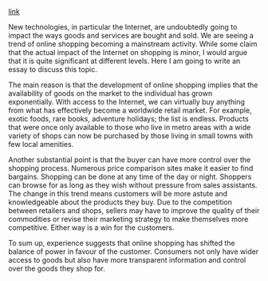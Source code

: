 [link](https://www.ielts-writing.info/EXAM/ielts_writing_samples_task_2/1133/)

New technologies, in particular the Internet, are undoubtedly going to impact the ways goods and services are bought and sold. We are seeing a trend of online shopping becoming a mainstream activity. While some claim that the actual impact of the Internet on shopping is minor, I would argue that it is quite significant at different levels. Here I am going to write an essay to discuss this topic.

The main reason is that the development of online shopping implies that the availability of goods on the market to the individual has grown exponentially. With access to the Internet, we can virtually buy anything from what has effectively become a worldwide retail market. For example, exotic foods, rare books, adventure holidays; the list is endless. Products that were once only available to those who live in metro areas with a wide variety of shops can now be purchased by those living in small towns with few local amenities.

Another substantial point is that the buyer can have more control over the shopping process. Numerous price comparison sites make it easier to find bargains. Shopping can be done at any time of the day or night. Shoppers can browse for as long as they wish without pressure from sales assistants. The change in this trend means customers will be more astute and knowledgeable about the products they buy. Due to the competition between retailers and shops, sellers may have to improve the quality of their commodities or revise their marketing strategy to make themselves more competitive. Either way is a win for the customers.

To sum up, experience suggests that online shopping has shifted the balance of power in favour of the customer. Consumers not only have wider access to goods but also have more transparent information and control over the goods they shop for.